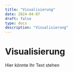 ```yaml
---
title: "Visualisierung"
date: 2024-04-07
draft: false
type: docs
description: "Visualisierung"
---
```


# Visualisierung

Hier könnte Ihr Text stehen